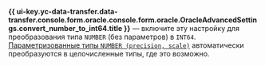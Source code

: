 **{{ ui-key.yc-data-transfer.data-transfer.console.form.oracle.console.form.oracle.OracleAdvancedSettings.convert_number_to_int64.title }}** — включите эту настройку для преобразования типа `NUMBER` (без параметров) в `INT64`. [Параметризованные типы `NUMBER (precision, scale)`](https://docs.oracle.com/cd/B28359_01/server.111/b28318/datatype.htm#CNCPT1832) автоматически преобразуются в целочисленные типы, где это возможно.
